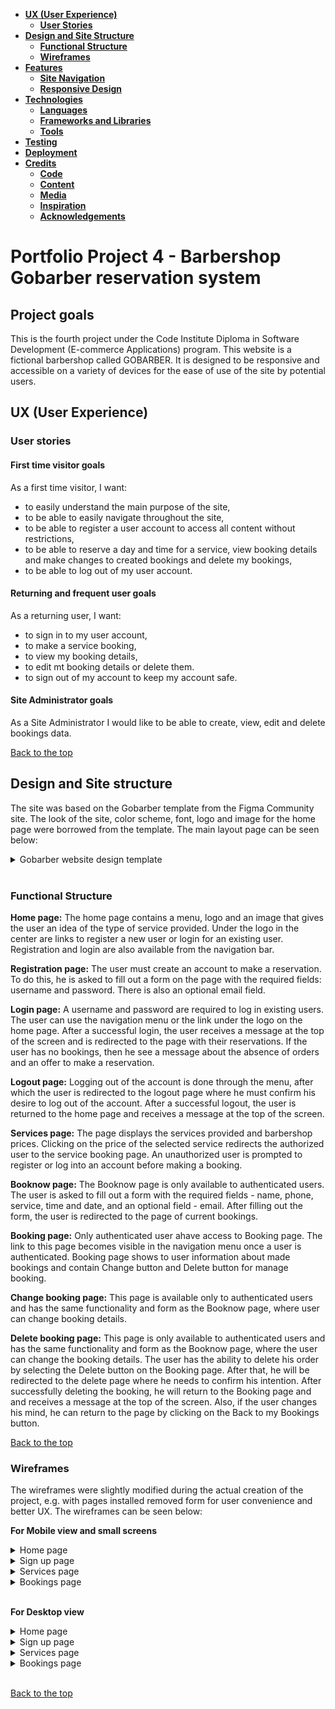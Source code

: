 - [**UX (User Experience)**](#ux-user-experience)
  - [**User Stories**](#user-stories)
- [**Design and Site Structure**](#design-structure)
  - [**Functional Structure**](#functional-structure)
  - [**Wireframes**](#wireframes)
- [**Features**](#features)
  - [**Site Navigation**](#site-navigation)
  - [**Responsive Design**](#responsive-design)
- [**Technologies**](#technologies)
  - [**Languages**](#languages)
  - [**Frameworks and Libraries**](#frameworks)
  - [**Tools**](#tools)
- [**Testing**](#testing)
- [**Deployment**](#deployment)
- [**Credits**](#credits)
  - [**Code**](#code)
  - [**Content**](#content)
  - [**Media**](#media)
  - [**Inspiration**](#inspiration)
  - [**Acknowledgements**](#acknowledgements)


  
# Portfolio Project 4 - Barbershop Gobarber reservation system  


## Project goals
This is the fourth project under the Code Institute Diploma in Software Development (E-commerce Applications) program.
This website is a fictional barbershop called GOBARBER. It is designed to be responsive and accessible on a variety of devices for the ease of use of the site by potential users.


## UX (User Experience)

### User stories

#### First time visitor goals

As a first time visitor, I want:
* to easily understand the main purpose of the site,
* to be able to easily navigate throughout the site,
* to be able to register a user account to access all content without restrictions,
* to be able to reserve a day and time for a service, view booking details and make changes to created bookings and delete my bookings,
* to be able to log out of my user account.
       
        
#### Returning and frequent user goals

As a returning user, I want:
* to sign in to my user account,
* to make a service booking, 
* to view my booking details, 
* to edit mt booking details or delete them.
* to sign out of my account to keep my account safe.


#### Site Administrator goals
As a Site Administrator I would like to be able to create, view, edit and delete bookings data.    

[Back to the top](#table-of-contents)


## Design and Site structure

The site was based on the Gobarber template from the Figma Community site. The look of the site, color scheme, font, logo and image for the home page were borrowed from the template.
The main layout page can be seen below:

<details>
<summary>Gobarber website design template </summary>

![Home page](static/assets/img/main-page.jpg)

</details>
<br />

### Functional Structure

**Home page:** The home page contains a menu, logo and an image that gives the user an idea of ​​the type of service provided. Under the logo in the center are links to register a new user or login for an existing user.
Registration and login are also available from the navigation bar.

**Registration page:** The user must create an account to make a reservation.
To do this, he is asked to fill out a form on the page with the required fields: username and password. There is also an optional email field.

**Login page:** A username and password are required to log in existing users.
The user can use the navigation menu or the link under the logo on the home page.
After a successful login, the user receives a message at the top of the screen and  is redirected to the page with their reservations. If the user has no bookings, then he see a message about the absence of orders and an offer to make a reservation.

**Logout page:** Logging out of the account is done through the menu, after which the user is redirected to the logout page where he must confirm his desire to log out of the account. After a successful logout, the user is returned to the home page and receives a message at the top of the screen.

**Services page:** The page displays the services provided and barbershop prices.
Clicking on the price of the selected service redirects the authorized user to the service booking page. An unauthorized user is prompted to register or log into an account before making a booking.

**Booknow page:** The Booknow page is only available to authenticated users.
The user is asked to fill out a form with the required fields - name, phone, service, time and date, and an optional field - email.
After filling out the form, the user is redirected to the page of current bookings.

**Booking page:** Only authenticated user ahave access to Booking page. The link to this page becomes visible in the navigation menu once a user is authenticated. Booking page shows to user information about made bookings and contain  Change button and Delete button for manage booking.


**Change booking page:** This page is available only to authenticated users and has the same functionality and form as the Booknow page, where user can change  booking details.

**Delete booking page:** This page is only available to authenticated users and has the same functionality and form as the Booknow page, where the user can change the booking details. The user has the ability to delete his order by selecting the Delete button on the Booking page. After that, he will be redirected to the delete page where he needs to confirm his intention. After successfully deleting the booking, he will return to the Booking page and and receives a message at the top of the screen.
Also, if the user changes his mind, he can return to the page by clicking on the Back to my Bookings button.

[Back to the top](#table-of-contents)


### Wireframes

The wireframes were slightly modified during the actual creation of the project, e.g. with pages installed removed form for user convenience and better UX.
The wireframes can be seen below:

**For Mobile view and small screens**

<details>
<summary>Home page</summary>

![Home page](static/assets/wireframes/home-mobile.png)

</details>

<details>
<summary>Sign up page</summary>

![Sign up page](static/assets/wireframes/register-mobile.png)

</details>

<details>
<summary>Services page</summary>

![Services page](static/assets/wireframes/services-mobile.png)

</details>


<details>
<summary>Bookings page</summary>

![Bookings page](static/assets/wireframes/bookings-mobile.png)

</details>

<br />

**For Desktop view**
<details>
<summary>Home page</summary>

![Home page](static/assets/wireframes/home-desktop.png)

</details>

<details>
<summary>Sign up page</summary>

![Sign up page](static/assets/wireframes/register-desktop.png)

</details>

<details>
<summary>Services page</summary>

![Services page](static/assets/wireframes/services-desktop.png)

</details>

<details>
<summary>Bookings page</summary>

![Bookings page](static/assets/wireframes/bookings-desktop.png)

</details>
<br />

[Back to the top](#table-of-contents)